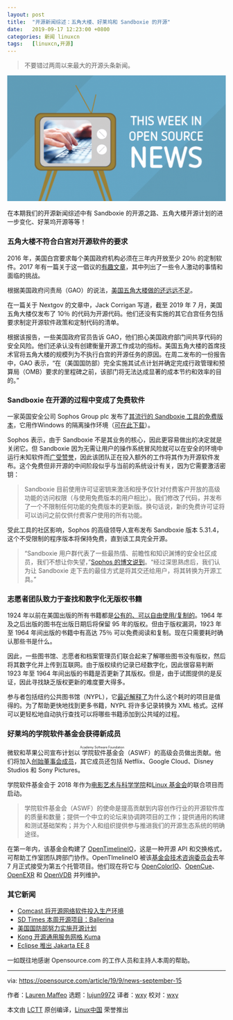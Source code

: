 ```yaml
---
layout: post
title:	"开源新闻综述：五角大楼、好莱坞和 Sandboxie 的开源"
date:	2019-09-17 12:23:00 +0800 
categories:	新闻 linuxcn 
tags:	[linuxcn,开源]
---
```




> 
> 不要错过两周以来最大的开源头条新闻。
> 
> 
> 


![Weekly news roundup with TV](/Asserts/Images/album/201909/17/122416ry11111hiy11bt4x.png "Weekly news roundup with TV")


在本期我们的开源新闻综述中有 Sandboxie 的开源之路、五角大楼开源计划的进一步变化、好莱坞开源等等！


### 五角大楼不符合白宫对开源软件的要求


2016 年，美国白宫要求每个美国政府机构必须在三年内开放至少 20％ 的定制软件。2017 年有一篇关于这一倡议的[有趣文章](https://medium.com/@DefenseDigitalService/code-mil-an-open-source-initiative-at-the-pentagon-5ae4986b79bc)，其中列出了一些令人激动的事情和面临的挑战。


根据美国政府问责局（GAO）的说法，[美国五角大楼做的还远远不足](https://www.nextgov.com/analytics-data/2019/09/pentagon-needs-make-more-software-open-source-watchdog-says/159832/)。


在一篇关于 Nextgov 的文章中，Jack Corrigan 写道，截至 2019 年 7 月，美国五角大楼仅发布了 10％ 的代码为开源代码。他们还没有实施的其它白宫任务包括要求制定开源软件政策和定制代码的清单。


根据该报告，一些美国政府官员告诉 GAO，他们担心美国政府部门间共享代码的安全风险。他们还承认没有创建衡量开源工作成功的指标。美国五角大楼的首席技术官将五角大楼的规模列为不执行白宫的开源任务的原因。在周二发布的一份报告中，GAO 表示，“在（美国国防部）完全实施其试点计划并确定完成行政管理和预算局（OMB）要求的里程碑之前，该部门将无法达成显著的成本节约和效率的目的。”


### Sandboxie 在开源的过程中变成了免费软件


一家英国安全公司 Sophos Group plc 发布了[其流行的 Sandboxie 工具的免费版本](https://www.sandboxie.com/DownloadSandboxie)，它用作Windows 的隔离操作环境（[可在此下载](https://www.sandboxie.com/DownloadSandboxie)）。


Sophos 表示，由于 Sandboxie 不是其业务的核心，因此更容易做出的决定就是关闭它。但 Sandboxie 因为无需让用户的操作系统冒风险就可以在安全的环境中运行未知软件而[广受赞誉](https://betanews.com/2019/09/13/sandboxie-free-open-source/)，因此该团队正在投入额外的工作将其作为开源软件发布。这个免费但非开源的中间阶段似乎与当前的系统设计有关，因为它需要激活密钥：



> 
> Sandboxie 目前使用许可证密钥来激活和授予仅针对付费客户开放的高级功能的访问权限（与使用免费版本的用户相比）。我们修改了代码，并发布了一个不限制任何功能的免费版本的更新版。换句话说，新的免费许可证将可以访问之前仅供付费客户使用的所有功能。
> 
> 
> 


受此工具的社区影响，Sophos 的高级领导人宣布发布 Sandboxie 版本 5.31.4，这个不受限制的程序版本将保持免费，直到该工具完全开源。



> 
> “Sandboxie 用户群代表了一些最热情、前瞻性和知识渊博的安全社区成员，我们不想让你失望，”[Sophos 的博文说到](https://community.sophos.com/products/sandboxie/f/forum/115109/major-sandboxie-news-sandboxie-is-now-a-free-tool-with-plans-to-transition-it-to-an-open-source-tool/414522)。“经过深思熟虑后，我们认为让 Sandboxie 走下去的最佳方式是将其交还给用户，将其转换为开源工具。”
> 
> 
> 


### 志愿者团队致力于查找和数字化无版权书籍


1924 年以前在美国出版的所有书籍都是[公有的、可以自由使用/复制的](https://www.vice.com/en_us/article/a3534j/libraries-and-archivists-are-scanning-and-uploading-books-that-are-secretly-in-the-public-domain)。1964 年及之后出版的图书在出版日期后将保留 95 年的版权。但由于版权漏洞，1923 年至 1964 年间出版的书籍中有高达 75％ 可以免费阅读和复制。现在只需要耗时确认那些书是什么。


因此，一些图书馆、志愿者和档案管理员们联合起来了解哪些图书没有版权，然后将其数字化并上传到互联网。由于版权续约记录已经数字化，因此很容易判断 1923 年至 1964 年间出版的书籍是否更新了其版权。但是，由于试图提供的是反证，因此寻找缺乏版权更新的难度要大得多。


参与者包括纽约公共图书馆（NYPL），它[最近解释了](https://www.nypl.org/blog/2019/09/01/historical-copyright-records-transparency)为什么这个耗时的项目是值得的。为了帮助更快地找到更多书籍，NYPL 将许多记录转换为 XML 格式。这样可以更轻松地自动执行查找可以将哪些书籍添加到公共域的过程。


### 好莱坞的学院软件基金会获得新成员


微软和苹果公司宣布计划以<ruby> 学院软件基金会 <rt>  Academy Software Foundation </rt></ruby>（ASWF）的高级会员做出贡献。他们将加入[创始董事会成员](https://variety.com/2019/digital/news/microsoft-apple-academy-software-foundation-1203334675/)，其它成员还包括 Netflix、Google Cloud、Disney Studios 和 Sony Pictures。


学院软件基金会于 2018 年作为[电影艺术与科学学院](https://www.oscars.org/)和[Linux 基金会](http://www.linuxfoundation.org/)的联合项目而启动。



> 
> 学院软件基金会（ASWF）的使命是提高贡献到内容创作行业的开源软件库的质量和数量；提供一个中立的论坛来协调跨项目的工作；提供通用的构建和测试基础架构；并为个人和组织提供参与推进我们的开源生态系统的明确途径。
> 
> 
> 


在第一年内，该基金会构建了 [OpenTimelineIO](https://github.com/PixarAnimationStudios/OpenTimelineIO)，这是一种开源 API 和交换格式，可帮助工作室团队跨部门协作。OpenTImelineIO 被该[基金会技术咨询委员会](https://www.linuxfoundation.org/press-release/2019/07/opentimelineio-joins-aswf/)去年 7 月正式接受为第五个托管项目。他们现在将它与 [OpenColorIO](https://opencolorio.org/)、[OpenCue](https://www.opencue.io/)、[OpenEXR](https://www.openexr.com/) 和 [OpenVDB](https://www.openvdb.org/) 并列维护。


### 其它新闻


* [Comcast 将开源网络软件投入生产环境](https://www.fiercetelecom.com/operators/comcast-puts-open-source-networking-software-into-production)
* [SD Times 本周开源项目：Ballerina](https://sdtimes.com/os/sd-times-open-source-project-of-the-week-ballerina/)
* [美国国防部努力实施开源计划](https://www.fedscoop.com/open-source-software-dod-struggles/)
* [Kong 开源通用服务网格 Kuma](https://sdtimes.com/micro/kong-open-sources-universal-service-mesh-kuma/)
* [Eclipse 推出 Jakarta EE 8](https://devclass.com/2019/09/11/hey-were-open-source-again-eclipse-unveils-jakarta-ee-8/)


一如既往地感谢 Opensource.com 的工作人员和主持人本周的帮助。




---


via: <https://opensource.com/article/19/9/news-september-15>


作者：[Lauren Maffeo](https://opensource.com/users/lmaffeo) 选题：[lujun9972](https://github.com/lujun9972) 译者：[wxy](https://github.com/wxy) 校对：[wxy](https://github.com/wxy)


本文由 [LCTT](https://github.com/LCTT/TranslateProject) 原创编译，[Linux中国](https://linux.cn/) 荣誉推出
